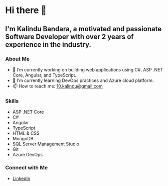 # Hi there 👋

## I'm Kalindu Bandara, a motivated and passionate Software Developer with over 2 years of experience in the industry.

### About Me
- 🔭 I’m currently working on building web applications using C#, ASP .NET Core, Angular, and TypeScript.
- 🌱 I’m currently learning DevOps practices and Azure cloud platform.
- 📫 How to reach me: 10.kalindu@gmail.com

### Skills
- ASP .NET Core
- C#
- Angular
- TypeScript
- HTML & CSS
- MongoDB
- SQL Server Management Studio
- Git
- Azure DevOps

### Connect with Me
- [LinkedIn](https://www.linkedin.com/in/kalindu10/)

<!--
**izanka/izanka** is a ✨ _special_ ✨ repository because its `README.md` (this file) appears on your GitHub profile.

Here are some ideas to get you started:

- 🔭 I’m currently working on ...
- 🌱 I’m currently learning ...
- 👯 I’m looking to collaborate on ...
- 🤔 I’m looking for help with ...
- 💬 Ask me about ...
- 📫 How to reach me: ...
- 😄 Pronouns: ...
- ⚡ Fun fact: ...
-->
